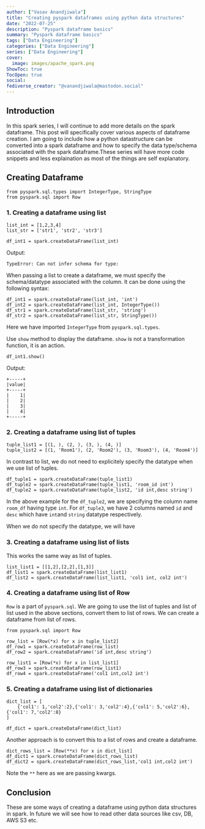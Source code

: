 ```yaml
---
author: ["Vasav Anandjiwala"]
title: "Creating pyspark dataframes using python data structures"
date: "2022-07-25"
description: "Pyspark dataframe basics"
summary: "Pyspark dataframe basics"
tags: ["Data Engineering"]
categories: ["Data Engineering"]
series: ["Data Engineering"]
cover:
  image: images/apache_spark.png
ShowToc: true
TocOpen: true
social:
fediverse_creator: "@vanandjiwala@mastodon.social"
---
```


## Introduction

In this spark series, I will continue to add more details on the spark dataframe. This post will specifically cover various aspects of dataframe creation. I am going to include how a python datastructure can be converted into a spark dataframe and how to specify the data type/schema associated with the spark dataframe.These series will have more code snippets and less explaination as most of the things are self explanatory.

## Creating Dataframe

```
from pyspark.sql.types import IntegerType, StringType
from pyspark.sql import Row
```

### 1. Creating a dataframe using list

```
list_int = [1,2,3,4]
list_str = ['str1', 'str2', 'str3']
```

```
df_int1 = spark.createDataFrame(list_int)
```

Output:

```
TypeError: Can not infer schema for type:
```

When passing a list to create a dataframe, we must specify the schema/datatype associated with the column. It can be done using the following syntax:

```
df_int1 = spark.createDataFrame(list_int, 'int')
df_int2 = spark.createDataFrame(list_int, IntegerType())
df_str1 = spark.createDataFrame(list_str, 'string')
df_str2 = spark.createDataFrame(list_str, StringType())
```

Here we have imported `IntegerType` from `pyspark.sql.types`.

Use `show` method to display the dataframe. `show` is not a transformation function, it is an action.

```
df_int1.show()
```

Output:

```
+-----+
|value|
+-----+
|    1|
|    2|
|    3|
|    4|
+-----+
```

### 2. Creating a dataframe using list of tuples

```
tuple_list1 = [(1, ), (2, ), (3, ), (4, )]
tuple_list2 = [(1, 'Room1'), (2, 'Room2'), (3, 'Room3'), (4, 'Room4')]
```

In contrast to list, we do not need to explicitely specify the datatype when we use list of tuples.

```
df_tuple1 = spark.createDataFrame(tuple_list1)
df_tuple2 = spark.createDataFrame(tuple_list1, 'room_id int')
df_tuple2 = spark.createDataFrame(tuple_list2, 'id int,desc string')
```

In the above example for the `df_tuple2`, we are specifying the column name `room_df` having type `int`. For `df_tuple3`, we have 2 columns named `id` and `desc` which have `int`and `string` datatype respectively.

When we do not specify the datatype, we will have

### 3. Creating a dataframe using list of lists

This works the same way as list of tuples.

```
list_list1 = [[1,2],[2,2],[1,3]]
df_list1 = spark.createDataFrame(list_list1)
df_list2 = spark.createDataFrame(list_list1, 'col1 int, col2 int')
```

### 4. Creating a dataframe using list of Row

`Row` is a part of `pyspark.sql`. We are going to use the list of tuples and list of list used in the above sections, convert them to list of rows. We can create a dataframe from list of rows.

```
from pyspark.sql import Row

row_list = [Row(*x) for x in tuple_list2]
df_row1 = spark.createDataFrame(row_list)
df_row2 = spark.createDataFrame('id int,desc string')

row_list1 = [Row(*x) for x in list_list1]
df_row3 = spark.createDataFrame(row_list1)
df_row4 = spark.createDataFrame('col1 int,col2 int')
```

### 5. Creating a dataframe using list of dictionaries

```
dict_list = [
    {'col1': 1,'col2':2},{'col1': 3,'col2':4},{'col1': 5,'col2':6},{'col1': 7,'col2':8}
]

df_dict = spark.createDataFrame(dict_list)
```

Another approach is to convert this to a list of rows and create a dataframe.

```
dict_rows_list = [Row(**x) for x in dict_list]
df_dict1 = spark.createDataFrame(dict_rows_list)
df_dict2 = spark.createDataFrame(dict_rows_list,'col1 int,col2 int')
```

Note the `**` here as we are passing kwargs.

## Conclusion

These are some ways of creating a dataframe using python data structures in spark. In future we will see how to read other data sources like csv, DB, AWS S3 etc.
